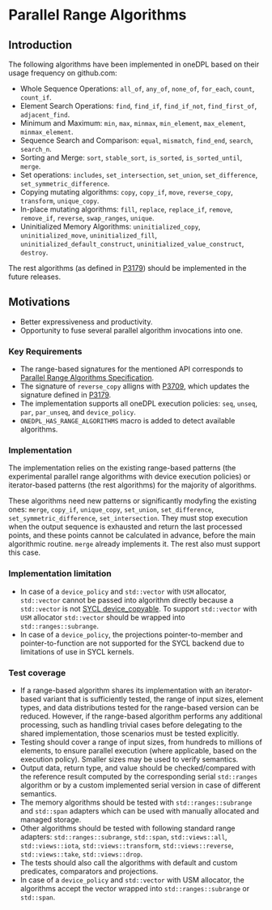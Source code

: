 # Parallel Range Algorithms

## Introduction
The following algorithms have been implemented in oneDPL based on
their usage frequency on github.com:
- Whole Sequence Operations: `all_of`, `any_of`, `none_of`, `for_each`, `count`, `count_if`.
- Element Search Operations: `find`, `find_if`, `find_if_not`, `find_first_of`, `adjacent_find`.
- Minimum and Maximum: `min`, `max`, `minmax`, `min_element`, `max_element`, `minmax_element`.
- Sequence Search and Comparison: `equal`, `mismatch`, `find_end`, `search`, `search_n`.
- Sorting and Merge: `sort`, `stable_sort`, `is_sorted`, `is_sorted_until`, `merge`.
- Set operations: `includes`, `set_intersection`, `set_union`, `set_difference`,
  `set_symmetric_difference`.
- Copying mutating algorithms: `copy`, `copy_if`, `move`, `reverse_copy`, `transform`,
  `unique_copy`.
- In-place mutating algorithms: `fill`, `replace`, `replace_if`, `remove`, `remove_if`, `reverse`,
  `swap_ranges`, `unique`.
- Uninitialized Memory Algorithms: `uninitialized_copy`, `uninitialized_move`, `uninitialized_fill`,
  `uninitialized_default_construct`, `uninitialized_value_construct`, `destroy`.

The rest algorithms (as defined in [P3179](https://wg21.link/p3179))
should be implemented in the future releases.

## Motivations
- Better expressiveness and productivity.
- Opportunity to fuse several parallel algorithm invocations into one.

### Key Requirements
- The range-based signatures for the mentioned API corresponds to
  [Parallel Range Algorithms Specification](https://github.com/uxlfoundation/oneAPI-spec/blob/main/source/elements/oneDPL/source/parallel_api/parallel_range_api.rst).
- The signature of `reverse_copy` alligns with [P3709](https://wg21.link/p3709),
  which updates the signature defined in [P3179](https://wg21.link/p3179).
- The implementation supports all oneDPL execution policies:
  `seq`, `unseq`, `par`, `par_unseq`, and `device_policy`.
- `ONEDPL_HAS_RANGE_ALGORITHMS` macro is added to detect available algorithms.

### Implementation
The implementation relies on the existing
range-based patterns (the experimental parallel range algorithms with device execution policies) or
iterator-based patterns (the rest algorithms) for the majority of algorithms.

These algorithms need new patterns or significantly modyfing the existing ones:
`merge`,  `copy_if`, `unique_copy`,
`set_union`, `set_difference`, `set_symmetric_difference`, `set_intersection`.
They must stop execution when the output sequence is exhausted and return the last processed points,
and these points cannot be calculated in advance, before the main algorithmic routine.
`merge` already implements it. The rest also must support this case.

### Implementation limitation
- In case of a `device_policy` and `std::vector` with `USM` allocator,
  `std::vector` cannot be passed into algorithm directly because a `std::vector` is not
  [SYCL device_copyable](https://registry.khronos.org/SYCL/specs/sycl-2020/html/sycl-2020.html#sec::device.copyable).
  To support `std::vector` with `USM` allocator
  `std::vector` should be wrapped into `std::ranges::subrange`.
- In case of a `device_policy`, the projections pointer-to-member and pointer-to-function
  are not supported for the SYCL backend due to limitations of use in SYCL kernels.

### Test coverage
- If a range-based algorithm shares its implementation with an iterator-based variant
  that is sufficiently tested,
  the range of input sizes, element types, and data distributions tested
  for the range-based version can be reduced.
  However, if the range-based algorithm performs any additional processing,
  such as handling trivial cases before delegating to the shared implementation,
  those scenarios must be tested explicitly.
- Testing should cover a range of input sizes,
  from hundreds to millions of elements, to ensure parallel execution
  (where applicable, based on the execution policy). Smaller sizes may be used to verify semantics.
- Output data, return type, and value should be checked/compared with the reference result
  computed by the corresponding serial `std::ranges` algorithm or
  by a custom implemented serial version in case of different semantics.
- The memory algorithms should be tested with `std::ranges::subrange` and `std::span`
  adapters which can be used with manually allocated and managed storage.
- Other algorithms should be tested with following standard range adapters:
  `std::ranges::subrange`, `std::span`, `std::views::all`, `std::views::iota`,
  `std::views::transform`, `std::views::reverse`, `std::views::take`, `std::views::drop`.
- The tests should also call the algorithms with default and custom predicates,
  comparators and projections.
- In case of a `device_policy` and `std::vector` with USM allocator,
  the algorithms accept the vector wrapped into `std::ranges::subrange` or `std::span`.

